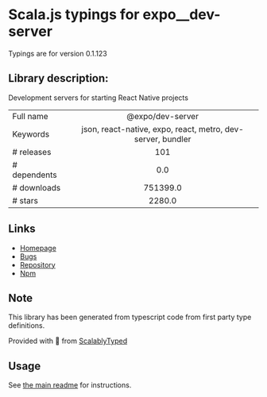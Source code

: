 
# Scala.js typings for expo__dev-server

Typings are for version 0.1.123

## Library description:
Development servers for starting React Native projects

|                    |                 |
| ------------------ | :-------------: |
| Full name          | @expo/dev-server |
| Keywords           | json, react-native, expo, react, metro, dev-server, bundler |
| # releases         | 101 |
| # dependents       | 0.0 |
| # downloads        | 751399.0 |
| # stars            | 2280.0 |

## Links
- [Homepage](https://github.com/expo/expo-cli/tree/main/packages/dev-server#readme)
- [Bugs](https://github.com/expo/expo-cli/issues)
- [Repository](https://github.com/expo/expo-cli)
- [Npm](https://www.npmjs.com/package/%40expo%2Fdev-server)
    


## Note
This library has been generated from typescript code from first party type definitions.

Provided with :purple_heart: from [ScalablyTyped](https://github.com/oyvindberg/ScalablyTyped)

## Usage
See [the main readme](../../readme.md) for instructions.


